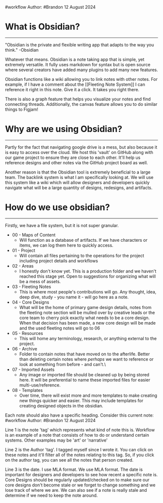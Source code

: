 #workflow 
Author: #Brandon 
12 August 2024

# What is Obsidian?
---
"Obsidian is the private and flexible writing app that adapts to the way you think." -Obsidian

Whatever that means. Obsidian is a note taking app that is simple, yet extremely versatile. It fully uses markdown for syntax but is open source where several creators have added many plugins to add many new features. 

Obsidian functions like a wiki allowing you to link notes with other notes. For example, if I have a comment about the [[Fleeting Note System]] I can reference it right in this note. Give it a click. It takes you right there.

There is also a graph feature that helps you visualize your notes and find connecting threads. Additionally, the canvas feature allows you to do similar things to Figjam!

# Why are we using Obsidian?
---
Partly for the fact that navigating google drive is a mess, but also because it is easy to access over the cloud. We host this 'vault' on GitHub along with our game project to ensure they are close to each other. It'll help us reference designs and other notes via the GitHub project board as well. 

Another reason is that the Obsidian tool is extremely beneficial to a large team. The backlink system is what I am specifically looking at. We will use this system like a wiki which will allow designers and developers quickly navigate what will be a large quantity of designs, redesigns, and artifacts.

# How do we use obsidian?
---
Firstly, we have a file system, but it is not super granular. 
- 00 - Maps of Content
	- Will function as a database of artifacts. If we have characters or items, we can log them here to quickly access.
- 01 - Project
	- Will contain all files pertaining to the operations for the project including project details and workflows
- 02 - Areas
	- I honestly don't know yet. This is a production folder and we haven't reached this stage yet. Open to suggestions for organizing what will be a mess of assets.
- 03 - Fleeting Notes
	- This is where most people's contributions will go. Any thought, idea, deep dive, study - you name it - will go here as a note. 
- 04 - Core Designs
	- What will be the home of primary game design details, notes from the fleeting note section will be mulled over by creative leads or the core team to cherry pick exactly what needs to be a core design. When that decision has been made, a new core design will be made and the used fleeting notes will go to 06
- 05 - Resources
	- This will home any terminology, research, or anything external to the project.
- 06 - Archive
	- Folder to contain notes that have moved on to the afterlife. Better than deleting certain notes where *perhaps* we want to reference or look at something from before - and can't.\
- 07 - Imported Assets
	- Any image or imported file should be cleaned up by being stored here. It will be preferential to name these imported files for easier multi-use/reference. 
- 08 - Templates
	- Over time, there will exist more and more templates to make creating new things quicker and easier. This may include templates for creating designed objects in the obsidian.

Each note should also have a specific heading. Consider this current note:
#workflow 
Author: #Brandon 
12 August 2024

Line 1 is the note 'tag' which represents what kind of note this is. Workflow is an example of a note that consists of how to do or understand certain systems. Other examples may be 'art' or 'narrative'

Line 2 is the Author 'tag'. I tagged myself since I wrote it. You can click on these notes and it'll filter all of the notes relating to this tag. So, if you click on the author tag, you can see all the notes that person created.

Line 3 is the date. I use MLA format. We use MLA format. The date is important for designers and developers to see how recent a specific note is. Core Designs should be regularly updated/checked on to make sure our core designs don't become stale or we forget to change something and we lose track of where we are. We can also see if a note is really stale and determine if we need to keep the note around.